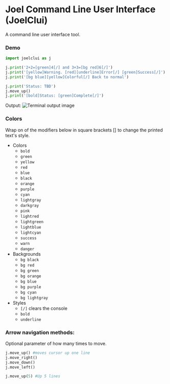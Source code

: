 # Joel Command Line User Interface (JoelClui)
A command line user interface tool.


### Demo
```python
import joelclui as j

j.print('2+2=[green]4[/] and 3+3=[bg red]6[/]')
j.print('[yellow]Warning. [red][underline]Error[/] [green]Success[/]')
j.print('[bg blue][yellow]Colorful[/] Back to normal')

j.print('Status: TBD')
j.move_up()
j.print('[bold]Status: [green]Complete[/]')

```
Output:
![Terminal output image](https://w.joelgrayson.com/image/joelclui%20demo.jpg)
### Colors
Wrap on of the modifiers below in square brackets [] to change the printed text's style.
* Colors
    * `bold`
    * `green`
    * `yellow`
    * `red`
    * `blue`
    * `black`
    * `orange`
    * `purple`
    * `cyan`
    * `lightgray`
    * `darkgray`
    * `pink`
    * `lightred`
    * `lightgreen`
    * `lightblue`
    * `lightcyan`
    * `success`
    * `warn`
    * `danger`
* Backgrounds
    * `bg black`
    * `bg red`
    * `bg green`
    * `bg orange`
    * `bg blue`
    * `bg purple`
    * `bg cyan`
    * `bg lightgray`
* Styles
    * `[/]` clears the console
    * `bold`
    * `underline`

### Arrow navigation methods:
Optional parameter of how many times to move.
```python
j.move_up() #moves cursor up one line
j.move_right()
j.move_down()
j.move_left()

j.move_up(5) #Up 5 lines
```
